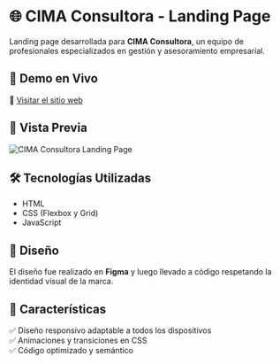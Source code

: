 # 🌐 CIMA Consultora - Landing Page  

Landing page desarrollada para **CIMA Consultora**, un equipo de profesionales especializados en gestión y asesoramiento empresarial.  

## 🚀 Demo en Vivo  
🔗 [Visitar el sitio web](https://cimaconsultora.com.ar/)  

## 📸 Vista Previa  
![CIMA Consultora Landing Page](URL_DE_LA_IMAGEN)  

## 🛠 Tecnologías Utilizadas  
- HTML  
- CSS (Flexbox y Grid)  
- JavaScript  

## 🎨 Diseño  
El diseño fue realizado en **Figma** y luego llevado a código respetando la identidad visual de la marca.  
 

## 📌 Características  
✅ Diseño responsivo adaptable a todos los dispositivos  
✅ Animaciones y transiciones en CSS  
✅ Código optimizado y semántico  

